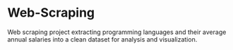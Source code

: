 # Web-Scraping
Web scraping project extracting programming languages and their average annual salaries into a clean dataset for analysis and visualization.
